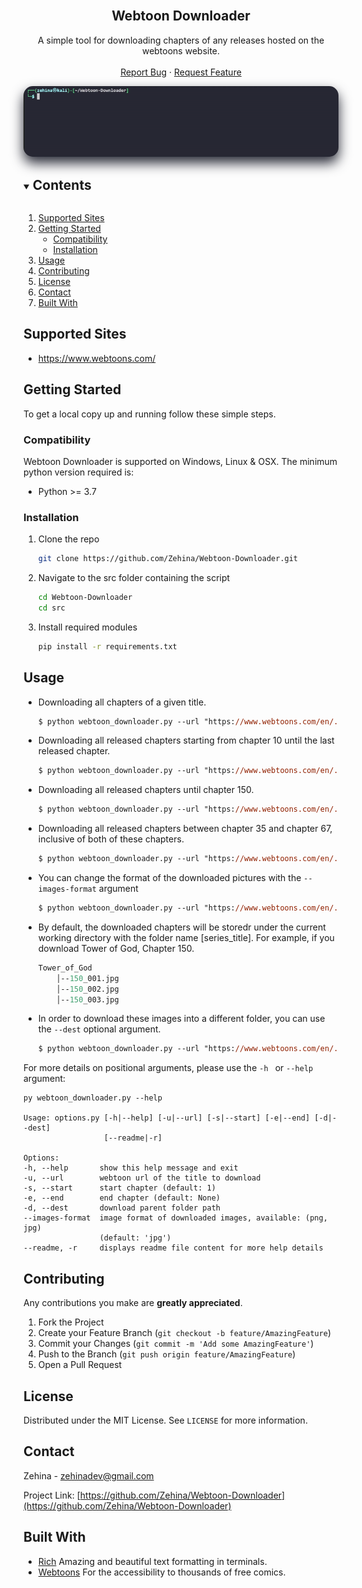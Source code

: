 <!-- PROJECT LOGO -->
<br />
<p align="center">

  <h2 align="center">Webtoon Downloader</h2>

  <p align="center">
    A simple tool for downloading chapters of any releases hosted on the webtoons website.
    <br />
    <br />
    <a href="https://github.com/Zehina/Webtoon-Downloader/issues">Report Bug</a>
    ·
    <a href="https://github.com/Zehina/Webtoon-Downloader/issues">Request Feature</a>
  </p>
</p>

<img src="imgs/demo.gif" alt="Demo" style="border-radius: 15px;filter: drop-shadow(0px 10px 10px #282A36);"/>


<!-- TABLE OF CONTENTS -->
<details open="open">
  <summary><h2 style="display: inline-block">Contents</h2></summary>
  <ol>
    <li><a href="#supported-sites">Supported Sites</a></li>
    <li>
      <a href="#getting-started">Getting Started</a>
      <ul>
        <li><a href="#compatibility">Compatibility</a></li>
        <li><a href="#installation">Installation</a></li>
      </ul>
    </li>
    <li><a href="#usage">Usage</a></li>
    <li><a href="#contributing">Contributing</a></li>
    <li><a href="#license">License</a></li>
    <li><a href="#contact">Contact</a></li>
    <li><a href="#built-with">Built With</a></li>
  </ol>
</details>


## Supported Sites
* https://www.webtoons.com/

<!-- GETTING STARTED -->
## Getting Started

To get a local copy up and running follow these simple steps.

### Compatibility

Webtoon Downloader is supported on Windows, Linux & OSX. The minimum python version required is: 
* Python >= 3.7

### Installation

1. Clone the repo
   ```sh
   git clone https://github.com/Zehina/Webtoon-Downloader.git
   ```
2. Navigate to the src folder containing the script
    ```sh
    cd Webtoon-Downloader
    cd src
    ```
3. Install required modules
   ```sh
   pip install -r requirements.txt 
   ```

<!-- USAGE EXAMPLES -->
## Usage
* Downloading all chapters of a given title.
    ```ps
    $ python webtoon_downloader.py --url "https://www.webtoons.com/en/.../.../list?title_no=...&page=1"
    ```
* Downloading all released chapters starting from chapter 10 until the last released chapter.
    ```ps
    $ python webtoon_downloader.py --url "https://www.webtoons.com/en/.../.../list?title_no=...&page=1" --start 10
    ```
* Downloading all released chapters until chapter 150.
    ```ps
    $ python webtoon_downloader.py --url "https://www.webtoons.com/en/.../.../list?title_no=...&page=1" --end 150
    ```
* Downloading all released chapters between chapter 35 and chapter 67, inclusive of both of these chapters.
    ```ps
    $ python webtoon_downloader.py --url "https://www.webtoons.com/en/.../.../list?title_no=...&page=1" --start 35 --end 67
    ```
* You can change the format of the downloaded pictures with the ```--images-format``` argument
    ```ps
    $ python webtoon_downloader.py --url "https://www.webtoons.com/en/.../.../list?title_no=...&page=1" --images-format 'png'
    ```
* By default, the downloaded chapters will be storedr under the current working directory with the folder name [series_title]. 
For example, if you download Tower of God, Chapter 150.
    ```ps  
    Tower_of_God
        │--150_001.jpg
        │--150_002.jpg
        │--150_003.jpg
    ```
* In order to download these images into a different folder, you can use the ```--dest``` optional argument.
    ```ps
    $ python webtoon_downloader.py --url "https://www.webtoons.com/en/.../.../list?title_no=...&page=1" --dest ./path/to/parent/folder/of/downloaded/images
    ```

For more details on positional arguments, please use the ```-h ``` or ```--help``` argument:
```console
py webtoon_downloader.py --help

Usage: options.py [-h|--help] [-u|--url] [-s|--start] [-e|--end] [-d|--dest]
                  [--readme|-r]

Options:
-h, --help       show this help message and exit
-u, --url        webtoon url of the title to download
-s, --start      start chapter (default: 1)
-e, --end        end chapter (default: None)
-d, --dest       download parent folder path
--images-format  image format of downloaded images, available: (png, jpg)
                 (default: 'jpg')
--readme, -r     displays readme file content for more help details
```
<!-- CONTRIBUTING -->
## Contributing

Any contributions you make are **greatly appreciated**.

1. Fork the Project
2. Create your Feature Branch (`git checkout -b feature/AmazingFeature`)
3. Commit your Changes (`git commit -m 'Add some AmazingFeature'`)
4. Push to the Branch (`git push origin feature/AmazingFeature`)
5. Open a Pull Request

<!-- LICENSE -->
## License

Distributed under the MIT License. See `LICENSE` for more information.


<!-- CONTACT -->
## Contact

Zehina - zehinadev@gmail.com

Project Link: [https://github.com/Zehina/Webtoon-Downloader](https://github.com/Zehina/Webtoon-Downloader)


<!-- ACKNOWLEDGEMENTS -->
## Built With

* [Rich](https://github.com/willmcgugan/rich) Amazing and beautiful text formatting in terminals.
* [Webtoons](https://webtoons.com) For the accessibility to thousands of free comics.


<!-- MARKDOWN LINKS & IMAGES -->
<!-- https://www.markdownguide.org/basic-syntax/#reference-style-links -->
[contributors-shield]: https://img.shields.io/github/contributors/Zehina/repo.svg?style=for-the-badge
[contributors-url]: https://github.com/Zehina/Webtoon-Downloader/graphs/contributors
[forks-shield]: https://img.shields.io/github/forks/Zehina/repo.svg?style=for-the-badge
[forks-url]: https://github.com/Zehina/Webtoon-Downloader/network/members
[stars-shield]: https://img.shields.io/github/stars/Zehina/repo.svg?style=for-the-badge
[stars-url]: https://github.com/Zehina/Webtoon-Downloader/stargazers
[issues-shield]: https://img.shields.io/github/issues/Zehina/repo.svg?style=for-the-badge
[issues-url]: https://github.com/Zehina/Webtoon-Downloader/issues
[license-shield]: https://img.shields.io/github/license/Zehina/repo.svg?style=for-the-badge
[license-url]: https://github.com/Zehina/Webtoon-Downloader/blob/master/LICENSE.txt
[linkedin-shield]: https://img.shields.io/badge/-LinkedIn-black.svg?style=for-the-badge&logo=linkedin&colorB=555
[linkedin-url]: https://linkedin.com/in/Zehina